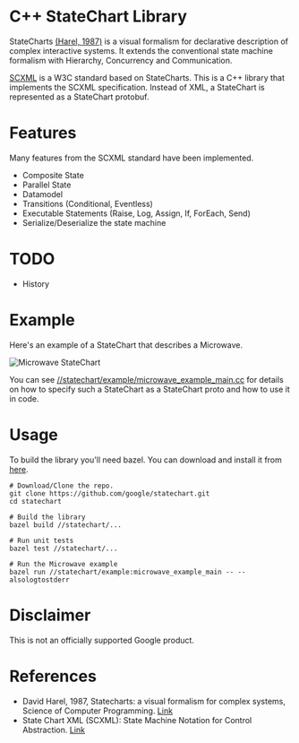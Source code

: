 # C++ StateChart Library

StateCharts [(Harel, 1987)](ref1) is a visual formalism for declarative
description of complex interactive systems.
It extends the conventional state machine formalism with Hierarchy, Concurrency
and Communication.

[SCXML](https://www.w3.org/TR/scxml/) is a W3C standard based on StateCharts.
This is a C++ library that implements the SCXML specification. Instead of XML, a
StateChart is represented as a StateChart protobuf.

# Features
Many features from the SCXML standard have been implemented.

* Composite State
* Parallel State
* Datamodel
* Transitions (Conditional, Eventless)
* Executable Statements (Raise, Log, Assign, If, ForEach, Send)
* Serialize/Deserialize the state machine

# TODO

* History

# Example
Here's an example of a StateChart that describes a Microwave.

![Microwave StateChart](statechart/example/microwave_statechart.svg "Microwave StateChart")

You can see [//statechart/example/microwave_example_main.cc](statechart/example/microwave_example_main.cc)
for details on how to specify such a StateChart as a StateChart proto and how to use it in code.

# Usage

To build the library you'll need bazel. You can download and install it from [here](https://www.bazel.build/).

```
# Download/Clone the repo.
git clone https://github.com/google/statechart.git
cd statechart

# Build the library
bazel build //statechart/...

# Run unit tests
bazel test //statechart/...

# Run the Microwave example
bazel run //statechart/example:microwave_example_main -- --alsologtostderr
```

# Disclaimer
This is not an officially supported Google product.

# References

* David Harel, 1987, Statecharts: a visual formalism for complex systems,
Science of Computer Programming.
[Link](https://www.sciencedirect.com/science/article/pii/0167642387900359)
* State Chart XML (SCXML): State Machine Notation for Control Abstraction.
[Link](https://www.w3.org/TR/scxml/)
